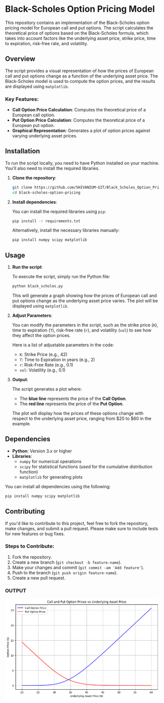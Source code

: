 # Black-Scholes Option Pricing Model

This repository contains an implementation of the Black-Scholes option pricing model for European call and put options. The script calculates the theoretical price of options based on the Black-Scholes formula, which takes into account factors like the underlying asset price, strike price, time to expiration, risk-free rate, and volatility.

## Overview

The script provides a visual representation of how the prices of European call and put options change as a function of the underlying asset price. The Black-Scholes model is used to compute the option prices, and the results are displayed using `matplotlib`.

### Key Features:
- **Call Option Price Calculation**: Computes the theoretical price of a European call option.
- **Put Option Price Calculation**: Computes the theoretical price of a European put option.
- **Graphical Representation**: Generates a plot of option prices against varying underlying asset prices.

## Installation

To run the script locally, you need to have Python installed on your machine. You'll also need to install the required libraries.

1. **Clone the repository**:

   ```bash
   git clone https://github.com/SHIVANIUM-GIT/Black_Scholes_Option_Pricing_Model.git
   cd black-scholes-option-pricing
   ```

2. **Install dependencies**:

   You can install the required libraries using `pip`:

   ```bash
   pip install -r requirements.txt
   ```

   Alternatively, install the necessary libraries manually:

   ```bash
   pip install numpy scipy matplotlib
   ```

## Usage

1. **Run the script**:

   To execute the script, simply run the Python file:

   ```bash
   python black_scholes.py
   ```

   This will generate a graph showing how the prices of European call and put options change as the underlying asset price varies. The plot will be displayed using `matplotlib`.

2. **Adjust Parameters**:

   You can modify the parameters in the script, such as the strike price (`K`), time to expiration (`T`), risk-free rate (`r`), and volatility (`vol`) to see how they affect the option prices.

   Here is a list of adjustable parameters in the code:

   - `K`: Strike Price (e.g., 42)
   - `T`: Time to Expiration in years (e.g., 2)
   - `r`: Risk-Free Rate (e.g., 0.1)
   - `vol`: Volatility (e.g., 0.1)

3. **Output**:

   The script generates a plot where:
   - The **blue line** represents the price of the **Call Option**.
   - The **red line** represents the price of the **Put Option**.

   The plot will display how the prices of these options change with respect to the underlying asset price, ranging from $20 to $60 in the example.

## Dependencies

- **Python**: Version 3.x or higher
- **Libraries**:
  - `numpy` for numerical operations
  - `scipy` for statistical functions (used for the cumulative distribution function)
  - `matplotlib` for generating plots

You can install all dependencies using the following:

```bash
pip install numpy scipy matplotlib
```

## Contributing

If you'd like to contribute to this project, feel free to fork the repository, make changes, and submit a pull request. Please make sure to include tests for new features or bug fixes.

### Steps to Contribute:

1. Fork the repository.
2. Create a new branch (`git checkout -b feature-name`).
3. Make your changes and commit (`git commit -am 'Add feature'`).
4. Push to the branch (`git push origin feature-name`).
5. Create a new pull request.


### OUTPUT

![alt text](output.png)